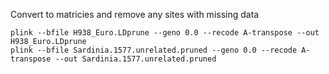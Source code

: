 Convert to matricies and remove any sites with missing data

```
plink --bfile H938_Euro.LDprune --geno 0.0 --recode A-transpose --out H938_Euro.LDprune
plink --bfile Sardinia.1577.unrelated.pruned --geno 0.0 --recode A-transpose --out Sardinia.1577.unrelated.pruned
```
